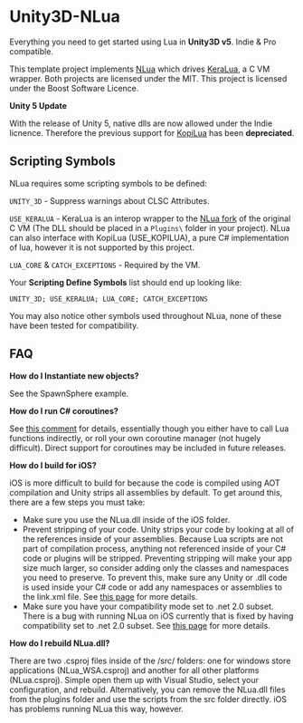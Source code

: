 Unity3D-NLua
=======

Everything you need to get started using Lua in **Unity3D v5**. Indie & Pro compatible. 

This template project implements [NLua](https://github.com/NLua/NLua) which
drives [KeraLua](https://github.com/NLua/KeraLua), a C VM wrapper. Both projects
are licensed under the MIT. This project is licensed under the Boost Software Licence.

**Unity 5 Update**

With the release of Unity 5, native dlls are now allowed under the Indie licnence.
Therefore the previous support for [KopiLua](https://github.com/NLua/KopiLua) has been **depreciated**.

## Scripting Symbols

NLua requires some scripting symbols to be defined:

`UNITY_3D` - Suppress warnings about CLSC Attributes.

`USE_KERALUA` - KeraLua is an interop wrapper to the [NLua fork](https://github.com/NLua/lua)
of the original C VM (The DLL should be placed in a `Plugins\` folder in your project). NLua
can also interface with KopiLua (USE_KOPILUA), a pure C# implementation of lua, however it is 
not supported by this project.

`LUA_CORE` & `CATCH_EXCEPTIONS` - Required by the VM.

Your **Scripting Define Symbols** list should end up looking like:

```
UNITY_3D; USE_KERALUA; LUA_CORE; CATCH_EXCEPTIONS
```

You may also notice other symbols used throughout NLua, none of these have
been tested for compatibility.

## FAQ

 **How do I Instantiate new objects?**

See the SpawnSphere example.

**How do I run C# coroutines?**

See [this comment](https://github.com/NLua/NLua/issues/110#issuecomment-59874806) for details, essentially though you either have to call Lua functions indirectly, or roll your own coroutine manager (not hugely difficult). Direct support for coroutines may be included in future releases. 

**How do I build for iOS?**

iOS is more difficult to build for because the code is compiled using AOT compilation and Unity strips all assemblies by default. To get around this, there are a few steps you must take:

- Make sure you use the NLua.dll inside of the iOS folder.
- Prevent stripping of your code. Unity strips your code by looking at all of the references inside of your assemblies. Because Lua scripts are not part of compilation process, anything not referenced inside of your C# code or plugins will be stripped. Preventing stripping will make your app size much larger, so consider adding only the classes and namespaces you need to preserve.
To prevent this, make sure any Unity or .dll code is used inside your C# code or add any namespaces or assemblies to the link.xml file. See [this page](http://docs.unity3d.com/Manual/iphone-iOS-Optimization.html) for more details.
- Make sure you have your compatibility mode set to .net 2.0 subset. There is a bug with running NLua on iOS currently that is fixed by having compatibility set to .net 2.0 subset. See [this page](http://forum.unity3d.com/threads/unity-5-0-3f2-il2cpp-problem-attempting-to-call-method-system-reflection-monoproperty-getteradapt.332335/) for more details.

**How do I rebuild NLua.dll?**

There are two .csproj files inside of the /src/ folders: one for windows store applications (NLua_WSA.csproj) and another for all other platforms (NLua.csproj). Simple open them up with Visual Studio, select your configuration, and rebuild.
Alternatively, you can remove the NLua.dll files from the plugins folder and use the scripts from the src folder directly. iOS has problems running NLua this way, however.